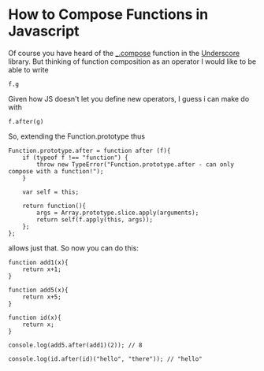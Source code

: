 How to Compose Functions in Javascript
======================================

Of course you have heard of the
[_.compose](http://underscorejs.org/#compose) function in the
[Underscore](http://underscorejs.org) library. But thinking of
function composition as an operator I would like to be able to write 

~~~~~~~
f.g 
~~~~~~~

Given how JS doesn't let you define new operators, I guess i can make do with

~~~~~~~
f.after(g)
~~~~~~~

So, extending the Function.prototype thus

~~~~~~~
Function.prototype.after = function after (f){
    if (typeof f !== "function") {     
        throw new TypeError("Function.prototype.after - can only compose with a function!");
    }

    var self = this;

    return function(){
        args = Array.prototype.slice.apply(arguments);
        return self(f.apply(this, args));
    };
};
~~~~~~~

allows just that. So now you can do this:

~~~~~~~
function add1(x){
    return x+1;
}

function add5(x){
    return x+5;
}

function id(x){
    return x;
}

console.log(add5.after(add1)(2)); // 8

console.log(id.after(id)("hello", "there")); // "hello"
~~~~~~~
